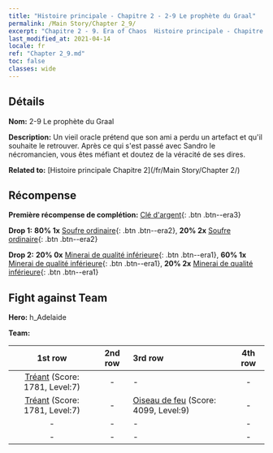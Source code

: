 ```yaml
---
title: "Histoire principale - Chapitre 2 - 2-9 Le prophète du Graal"
permalink: /Main Story/Chapter 2_9/
excerpt: "Chapitre 2 - 9. Era of Chaos  Histoire principale - Chapitre 2_9. 2-9 Le prophète du Graal"
last_modified_at: 2021-04-14
locale: fr
ref: "Chapter 2_9.md"
toc: false
classes: wide
---
```


## Détails

 **Nom:** 2-9 Le prophète du Graal

 **Description:** Un vieil oracle prétend que son ami a perdu un artefact et qu'il souhaite le retrouver. Après ce qui s'est passé avec Sandro le nécromancien, vous êtes méfiant et doutez de la véracité de ses dires.

 **Related to:** [Histoire principale Chapitre 2](/fr/Main Story/Chapter 2/)

## Récompense

 **Première récompense de complétion:** [Clé d'argent](/fr/Items/con_693/){: .btn .btn--era3}

 **Drop 1:** **80% 1x** [Soufre ordinaire](/fr/Items/mat_9/){: .btn .btn--era2}, **20% 2x** [Soufre ordinaire](/fr/Items/mat_9/){: .btn .btn--era2}

 **Drop 2:** **20% 0x** [Minerai de qualité inférieure](/fr/Items/mat_1/){: .btn .btn--era1}, **60% 1x** [Minerai de qualité inférieure](/fr/Items/mat_1/){: .btn .btn--era1}, **20% 2x** [Minerai de qualité inférieure](/fr/Items/mat_1/){: .btn .btn--era1}


## Fight against Team
 **Hero:** h_Adelaide

 **Team:**


  | 1st row | 2nd row | 3rd row | 4th row |
  |:----:|:----:|:----|:----:|
  | [Tréant](/fr/units/Treant/) (Score: 1781, Level:7)  | - | - | - |
  | [Tréant](/fr/units/Treant/) (Score: 1781, Level:7)  | - | [Oiseau de feu](/fr/units/Firebird/) (Score: 4099, Level:9)  | - |
  | - | - | - | - |
  | - | - | - | - |


